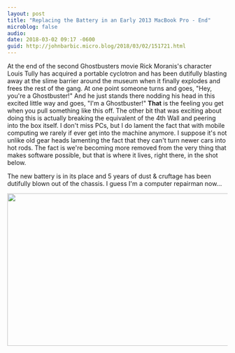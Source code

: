 ```yaml
---
layout: post
title: "Replacing the Battery in an Early 2013 MacBook Pro - End"
microblog: false
audio: 
date: 2018-03-02 09:17 -0600
guid: http://johnbarbic.micro.blog/2018/03/02/151721.html
---
```

At the end of the second Ghostbusters movie Rick Moranis's character Louis Tully has acquired a portable cyclotron and has been dutifully blasting away at the slime barrier around the museum when it finally explodes and frees the rest of the gang.  At one point someone turns and goes, "Hey, you're a Ghostbuster!" And he just stands there nodding his head in this excited little way and goes, "I'm a Ghostbuster!"  **That** is the feeling you get when you pull something like this off.   The other bit that was exciting about doing this is actually breaking the equivalent of the 4th Wall and peering into the box itself.   I don't miss PCs, but I do lament the fact that with mobile computing we rarely if ever get into the machine anymore.  I suppose it's not unlike old gear heads lamenting the fact that they can't turn newer cars into hot rods.  The fact is we're becoming more removed from the very thing that makes software possible, but that is where it lives, right there, in the shot below.

The new battery is in its place and 5 years of dust & cruftage has been dutifully blown out of the chassis. I guess I'm a computer repairman now...


<img src="http://www.barbic.com/uploads/2018/7e78e07f90.jpg" width="600" height="349" />
